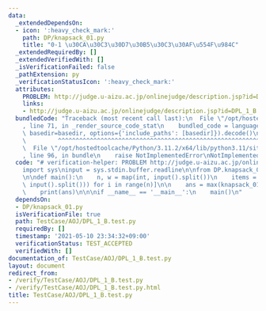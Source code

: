 ```yaml
---
data:
  _extendedDependsOn:
  - icon: ':heavy_check_mark:'
    path: DP/knapsack_01.py
    title: "0-1 \u30CA\u30C3\u30D7\u30B5\u30C3\u30AF\u554F\u984C"
  _extendedRequiredBy: []
  _extendedVerifiedWith: []
  _isVerificationFailed: false
  _pathExtension: py
  _verificationStatusIcon: ':heavy_check_mark:'
  attributes:
    PROBLEM: http://judge.u-aizu.ac.jp/onlinejudge/description.jsp?id=DPL_1_B
    links:
    - http://judge.u-aizu.ac.jp/onlinejudge/description.jsp?id=DPL_1_B
  bundledCode: "Traceback (most recent call last):\n  File \"/opt/hostedtoolcache/Python/3.11.2/x64/lib/python3.11/site-packages/onlinejudge_verify/documentation/build.py\"\
    , line 71, in _render_source_code_stat\n    bundled_code = language.bundle(stat.path,\
    \ basedir=basedir, options={'include_paths': [basedir]}).decode()\n          \
    \         ^^^^^^^^^^^^^^^^^^^^^^^^^^^^^^^^^^^^^^^^^^^^^^^^^^^^^^^^^^^^^^^^^^^^^^^^^^^^^^^^^\n\
    \  File \"/opt/hostedtoolcache/Python/3.11.2/x64/lib/python3.11/site-packages/onlinejudge_verify/languages/python.py\"\
    , line 96, in bundle\n    raise NotImplementedError\nNotImplementedError\n"
  code: "# verification-helper: PROBLEM http://judge.u-aizu.ac.jp/onlinejudge/description.jsp?id=DPL_1_B\n\
    import sys\ninput = sys.stdin.buffer.readline\n\nfrom DP.knapsack_01 import knapsack_01\n\
    \n\ndef main():\n    n, w = map(int, input().split())\n    items = [list(map(int,\
    \ input().split())) for i in range(n)]\n\n    ans = max(knapsack_01(w, items))\n\
    \    print(ans)\n\n\nif __name__ == '__main__':\n    main()\n"
  dependsOn:
  - DP/knapsack_01.py
  isVerificationFile: true
  path: TestCase/AOJ/DPL_1_B.test.py
  requiredBy: []
  timestamp: '2021-05-10 23:34:32+09:00'
  verificationStatus: TEST_ACCEPTED
  verifiedWith: []
documentation_of: TestCase/AOJ/DPL_1_B.test.py
layout: document
redirect_from:
- /verify/TestCase/AOJ/DPL_1_B.test.py
- /verify/TestCase/AOJ/DPL_1_B.test.py.html
title: TestCase/AOJ/DPL_1_B.test.py
---
```

